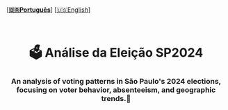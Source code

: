 <br>

\[**[🇧🇷Português](README.pt_BR.md)**\] \[[🇺🇸English](README.md)\]

<br>

# <p align="center"> 🗳 Análise da Eleição SP2024 
### <p align="center"> An analysis of voting patterns in São Paulo's 2024 elections, focusing on voter behavior, absenteeism, and geographic trends.📍
 

